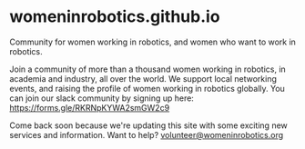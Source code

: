 # womeninrobotics.github.io
Community for women working in robotics, and women who want to work in robotics.

Join a community of more than a thousand women working in robotics, in academia and industry, all over the world. We support local networking events, and raising the profile of women working in robotics globally. You can join our slack community by signing up here: https://forms.gle/RKRNpKYWA2smGW2c9

Come back soon because we're updating this site with some exciting new services and information. Want to help? volunteer@womeninrobotics.org
